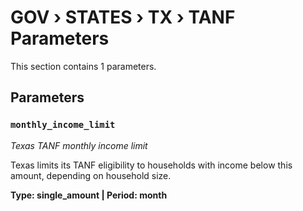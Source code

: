 # GOV › STATES › TX › TANF Parameters

This section contains 1 parameters.

## Parameters

### `monthly_income_limit`
*Texas TANF monthly income limit*

Texas limits its TANF eligibility to households with income below this amount, depending on household size.

**Type: single_amount | Period: month**

